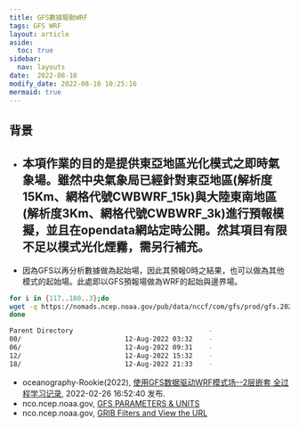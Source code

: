 ```yaml
---
title: GFS數據驅動WRF
tags: GFS WRF
layout: article
aside:
  toc: true
sidebar:
  nav: layouts
date:  2022-08-10
modify_date: 2022-08-10 10:25:16
mermaid: true
---
```

## 背景
- 本項作業的目的是提供東亞地區光化模式之即時氣象場。雖然中央氣象局已經針對東亞地區(解析度15Km、網格代號CWBWRF_15k)與大陸東南地區(解析度3Km、網格代號CWBWRF_3k)進行預報模擬，並且在opendata網站定時公開。然其項目有限不足以模式光化煙霧，需另行補充。
  - 
- 因為GFS以再分析數據做為起始場，因此其預報0時之結果，也可以做為其他模式的起始場。此處即以GFS預報場做為WRF的起始與邊界場。


```bash
for i in {117..180..3};do 
wget -q https://nomads.ncep.noaa.gov/pub/data/nccf/com/gfs/prod/gfs.20220810/00/atmos/gfs.t${BH}z.pgrb2.1p00.f$i
done 
```
```bash
Parent Directory                                  -   
00/                          12-Aug-2022 03:32    -   
06/                          12-Aug-2022 09:31    -   
12/                          12-Aug-2022 15:32    -   
18/                          12-Aug-2022 21:33    -   
```

- oceanography-Rookie(2022), [使用GFS数据驱动WRF模式场--2层嵌套 全过程学习记录](https://blog.csdn.net/weixin_44237337/article/details/123152177),  2022-02-26 16:52:40 发布.
- nco.ncep.noaa.gov, [GFS PARAMETERS & UNITS](https://www.nco.ncep.noaa.gov/pmb/docs/on388/table2.html)
- nco.ncep.noaa.gov, [GRIB Filters and View the URL](https://nomads.ncep.noaa.gov/cgi-bin/filter_gfs_1p00.pl?dir=%2Fgfs.20220804%2F00%2Fatmos)
